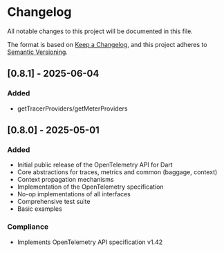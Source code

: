 # Changelog

All notable changes to this project will be documented in this file.

The format is based on [Keep a Changelog](https://keepachangelog.com/en/1.0.0/),
and this project adheres to [Semantic Versioning](https://semver.org/spec/v2.0.0.html).

## [0.8.1] - 2025-06-04

### Added
- getTracerProviders/getMeterProviders

## [0.8.0] - 2025-05-01

### Added
- Initial public release of the OpenTelemetry API for Dart
- Core abstractions for traces, metrics and common (baggage, context)
- Context propagation mechanisms
- Implementation of the OpenTelemetry specification
- No-op implementations of all interfaces
- Comprehensive test suite
- Basic examples

### Compliance
- Implements OpenTelemetry API specification v1.42

